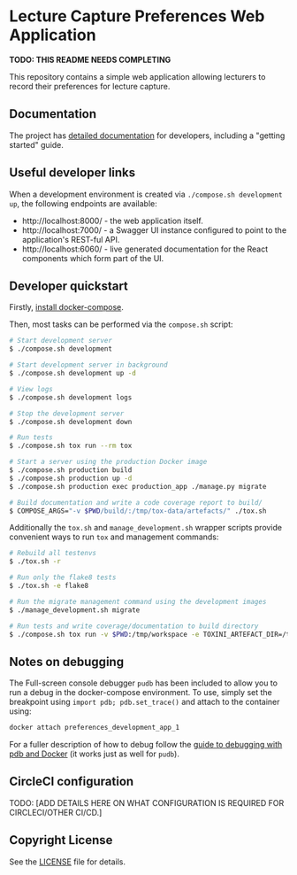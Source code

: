 # Lecture Capture Preferences Web Application

**TODO: THIS README NEEDS COMPLETING**

This repository contains a simple web application allowing lecturers to record
their preferences for lecture capture.

## Documentation

The project has [detailed
documentation](https://uisautomation.github.io/lecture-capture-preferences-webapp/)
for developers, including a "getting started" guide.

## Useful developer links

When a development environment is created via ``./compose.sh development up``,
the following endpoints are available:

* http://localhost:8000/ - the web application itself.
* http://localhost:7000/ - a Swagger UI instance configured to point to the
    application's REST-ful API.
* http://localhost:6060/ - live generated documentation for the React components
    which form part of the UI.

## Developer quickstart

Firstly, [install docker-compose](https://docs.docker.com/compose/install/).

Then, most tasks can be performed via the ``compose.sh`` script:

```bash
# Start development server
$ ./compose.sh development

# Start development server in background
$ ./compose.sh development up -d

# View logs
$ ./compose.sh development logs

# Stop the development server
$ ./compose.sh development down

# Run tests
$ ./compose.sh tox run --rm tox

# Start a server using the production Docker image
$ ./compose.sh production build
$ ./compose.sh production up -d
$ ./compose.sh production exec production_app ./manage.py migrate

# Build documentation and write a code coverage report to build/
$ COMPOSE_ARGS="-v $PWD/build/:/tmp/tox-data/artefacts/" ./tox.sh 
```

Additionally the ``tox.sh`` and ``manage_development.sh`` wrapper scripts
provide convenient ways to run ``tox`` and management commands:

```bash
# Rebuild all testenvs
$ ./tox.sh -r

# Run only the flake8 tests
$ ./tox.sh -e flake8

# Run the migrate management command using the development images
$ ./manage_development.sh migrate

# Run tests and write coverage/documentation to build directory
$ ./compose.sh tox run -v $PWD:/tmp/workspace -e TOXINI_ARTEFACT_DIR=/tmp/workspace/build --rm tox
```

## Notes on debugging

The Full-screen console debugger `pudb` has been included to allow you to run a debug in the
docker-compose environment. To use, simply set the breakpoint using `import pdb; pdb.set_trace()`
and attach to the container using:

```bash
docker attach preferences_development_app_1
```

For a fuller description of how to debug follow the 
[guide to debugging with pdb and Docker](https://blog.lucasferreira.org/howto/2017/06/03/running-pdb-with-docker-and-gunicorn.html)
(it works just as well for `pudb`).

## CircleCI configuration

TODO: [ADD DETAILS HERE ON WHAT CONFIGURATION IS REQUIRED FOR CIRCLECI/OTHER CI/CD.]

## Copyright License

See the [LICENSE](LICENSE.md) file for details.
